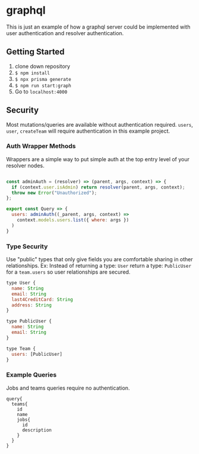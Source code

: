 # graphql
This is just an example of how a graphql server could be implemented with user authentication and resolver authentication.


## Getting Started
1. clone down repository
2. ```$ npm install```
3. ```$ npx prisma generate```
4. ```$ npm run start:graph```
5. Go to `localhost:4000`

## Security
Most mutations/queries are available without authentication required. `users`, `user`, `createTeam` will require authentication in this example project.

### Auth Wrapper Methods
Wrappers are a simple way to put simple auth at the top entry level of your resolver nodes.
```javascript

const adminAuth = (resolver) => (parent, args, context) => {
  if (context.user.isAdmin) return resolver(parent, args, context);
  throw new Error("Unauthorized");
}; 

export const Query => {
  users: adminAuth((_parent, args, context) =>
    context.models.users.list({ where: args })
  )
}
```

### Type Security
Use "public" types that only give fields you are comfortable sharing in other relationships. Ex: Instead of returning a type: `User` return a type: `PublicUser` for a `team.users` so user relationships are secured.

```javascript
type User {
  name: String
  email: String
  last4CreditCard: String
  address: String
}

type PublicUser {
  name: String
  email: String
}

type Team {
  users: [PublicUser]
}

```

### Example Queries
Jobs and teams queries require no authentication.
```
query{
  teams{
    id
    name
    jobs{
      id
      description
    }
  }
}
```
